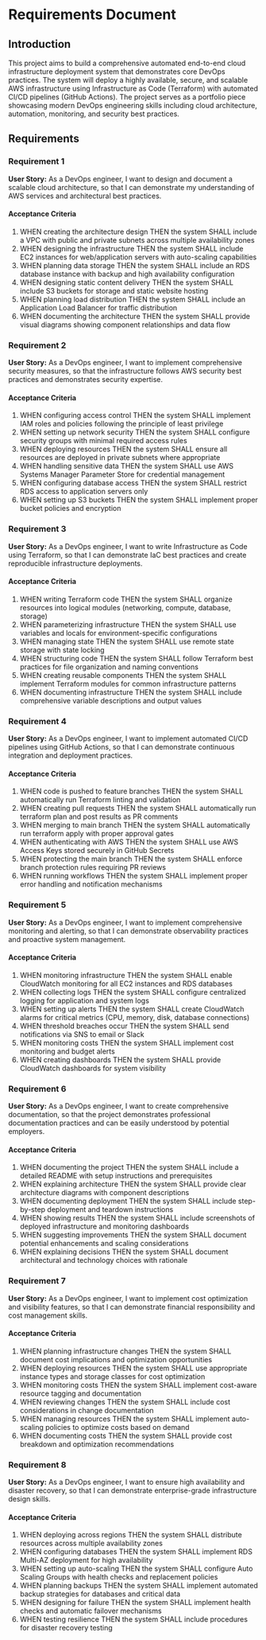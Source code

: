 # Requirements Document

## Introduction

This project aims to build a comprehensive automated end-to-end cloud infrastructure deployment system that demonstrates core DevOps practices. The system will deploy a highly available, secure, and scalable AWS infrastructure using Infrastructure as Code (Terraform) with automated CI/CD pipelines (GitHub Actions). The project serves as a portfolio piece showcasing modern DevOps engineering skills including cloud architecture, automation, monitoring, and security best practices.

## Requirements

### Requirement 1

**User Story:** As a DevOps engineer, I want to design and document a scalable cloud architecture, so that I can demonstrate my understanding of AWS services and architectural best practices.

#### Acceptance Criteria

1. WHEN creating the architecture design THEN the system SHALL include a VPC with public and private subnets across multiple availability zones
2. WHEN designing the infrastructure THEN the system SHALL include EC2 instances for web/application servers with auto-scaling capabilities
3. WHEN planning data storage THEN the system SHALL include an RDS database instance with backup and high availability configuration
4. WHEN designing static content delivery THEN the system SHALL include S3 buckets for storage and static website hosting
5. WHEN planning load distribution THEN the system SHALL include an Application Load Balancer for traffic distribution
6. WHEN documenting the architecture THEN the system SHALL provide visual diagrams showing component relationships and data flow

### Requirement 2

**User Story:** As a DevOps engineer, I want to implement comprehensive security measures, so that the infrastructure follows AWS security best practices and demonstrates security expertise.

#### Acceptance Criteria

1. WHEN configuring access control THEN the system SHALL implement IAM roles and policies following the principle of least privilege
2. WHEN setting up network security THEN the system SHALL configure security groups with minimal required access rules
3. WHEN deploying resources THEN the system SHALL ensure all resources are deployed in private subnets where appropriate
4. WHEN handling sensitive data THEN the system SHALL use AWS Systems Manager Parameter Store for credential management
5. WHEN configuring database access THEN the system SHALL restrict RDS access to application servers only
6. WHEN setting up S3 buckets THEN the system SHALL implement proper bucket policies and encryption

### Requirement 3

**User Story:** As a DevOps engineer, I want to write Infrastructure as Code using Terraform, so that I can demonstrate IaC best practices and create reproducible infrastructure deployments.

#### Acceptance Criteria

1. WHEN writing Terraform code THEN the system SHALL organize resources into logical modules (networking, compute, database, storage)
2. WHEN parameterizing infrastructure THEN the system SHALL use variables and locals for environment-specific configurations
3. WHEN managing state THEN the system SHALL use remote state storage with state locking
4. WHEN structuring code THEN the system SHALL follow Terraform best practices for file organization and naming conventions
5. WHEN creating reusable components THEN the system SHALL implement Terraform modules for common infrastructure patterns
6. WHEN documenting infrastructure THEN the system SHALL include comprehensive variable descriptions and output values

### Requirement 4

**User Story:** As a DevOps engineer, I want to implement automated CI/CD pipelines using GitHub Actions, so that I can demonstrate continuous integration and deployment practices.

#### Acceptance Criteria

1. WHEN code is pushed to feature branches THEN the system SHALL automatically run Terraform linting and validation
2. WHEN creating pull requests THEN the system SHALL automatically run terraform plan and post results as PR comments
3. WHEN merging to main branch THEN the system SHALL automatically run terraform apply with proper approval gates
4. WHEN authenticating with AWS THEN the system SHALL use AWS Access Keys stored securely in GitHub Secrets
5. WHEN protecting the main branch THEN the system SHALL enforce branch protection rules requiring PR reviews
6. WHEN running workflows THEN the system SHALL implement proper error handling and notification mechanisms

### Requirement 5

**User Story:** As a DevOps engineer, I want to implement comprehensive monitoring and alerting, so that I can demonstrate observability practices and proactive system management.

#### Acceptance Criteria

1. WHEN monitoring infrastructure THEN the system SHALL enable CloudWatch monitoring for all EC2 instances and RDS databases
2. WHEN collecting logs THEN the system SHALL configure centralized logging for application and system logs
3. WHEN setting up alerts THEN the system SHALL create CloudWatch alarms for critical metrics (CPU, memory, disk, database connections)
4. WHEN threshold breaches occur THEN the system SHALL send notifications via SNS to email or Slack
5. WHEN monitoring costs THEN the system SHALL implement cost monitoring and budget alerts
6. WHEN creating dashboards THEN the system SHALL provide CloudWatch dashboards for system visibility

### Requirement 6

**User Story:** As a DevOps engineer, I want to create comprehensive documentation, so that the project demonstrates professional documentation practices and can be easily understood by potential employers.

#### Acceptance Criteria

1. WHEN documenting the project THEN the system SHALL include a detailed README with setup instructions and prerequisites
2. WHEN explaining architecture THEN the system SHALL provide clear architecture diagrams with component descriptions
3. WHEN documenting deployment THEN the system SHALL include step-by-step deployment and teardown instructions
4. WHEN showing results THEN the system SHALL include screenshots of deployed infrastructure and monitoring dashboards
5. WHEN suggesting improvements THEN the system SHALL document potential enhancements and scaling considerations
6. WHEN explaining decisions THEN the system SHALL document architectural and technology choices with rationale

### Requirement 7

**User Story:** As a DevOps engineer, I want to implement cost optimization and visibility features, so that I can demonstrate financial responsibility and cost management skills.

#### Acceptance Criteria

1. WHEN planning infrastructure changes THEN the system SHALL document cost implications and optimization opportunities
2. WHEN deploying resources THEN the system SHALL use appropriate instance types and storage classes for cost optimization
3. WHEN monitoring costs THEN the system SHALL implement cost-aware resource tagging and documentation
4. WHEN reviewing changes THEN the system SHALL include cost considerations in change documentation
5. WHEN managing resources THEN the system SHALL implement auto-scaling policies to optimize costs based on demand
6. WHEN documenting costs THEN the system SHALL provide cost breakdown and optimization recommendations

### Requirement 8

**User Story:** As a DevOps engineer, I want to ensure high availability and disaster recovery, so that I can demonstrate enterprise-grade infrastructure design skills.

#### Acceptance Criteria

1. WHEN deploying across regions THEN the system SHALL distribute resources across multiple availability zones
2. WHEN configuring databases THEN the system SHALL implement RDS Multi-AZ deployment for high availability
3. WHEN setting up auto-scaling THEN the system SHALL configure Auto Scaling Groups with health checks and replacement policies
4. WHEN planning backups THEN the system SHALL implement automated backup strategies for databases and critical data
5. WHEN designing for failure THEN the system SHALL implement health checks and automatic failover mechanisms
6. WHEN testing resilience THEN the system SHALL include procedures for disaster recovery testing